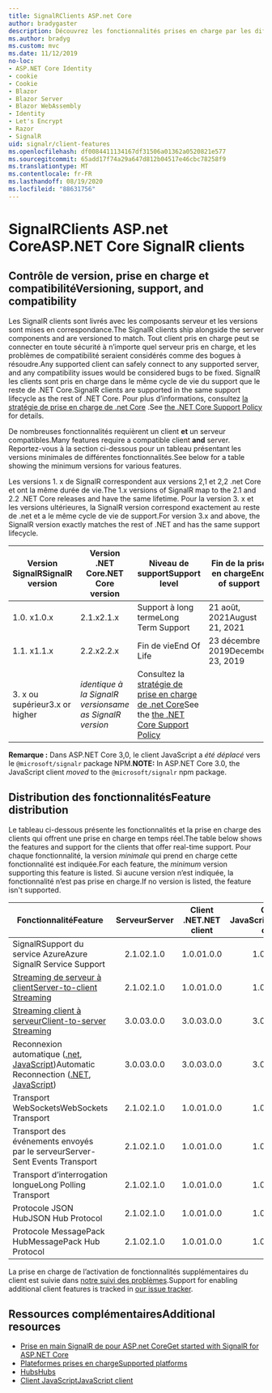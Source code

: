 ```yaml
---
title: SignalRClients ASP.net Core
author: bradygaster
description: Découvrez les fonctionnalités prises en charge par les différents SignalR clients ASP.net core.
ms.author: bradyg
ms.custom: mvc
ms.date: 11/12/2019
no-loc:
- ASP.NET Core Identity
- cookie
- Cookie
- Blazor
- Blazor Server
- Blazor WebAssembly
- Identity
- Let's Encrypt
- Razor
- SignalR
uid: signalr/client-features
ms.openlocfilehash: df0084411134167df31506a01362a0520821e577
ms.sourcegitcommit: 65add17f74a29a647d812b04517e46cbc78258f9
ms.translationtype: MT
ms.contentlocale: fr-FR
ms.lasthandoff: 08/19/2020
ms.locfileid: "88631756"
---
```

# <a name="aspnet-core-no-locsignalr-clients"></a><span data-ttu-id="b2595-103">SignalRClients ASP.net Core</span><span class="sxs-lookup"><span data-stu-id="b2595-103">ASP.NET Core SignalR clients</span></span>

## <a name="versioning-support-and-compatibility"></a><span data-ttu-id="b2595-104">Contrôle de version, prise en charge et compatibilité</span><span class="sxs-lookup"><span data-stu-id="b2595-104">Versioning, support, and compatibility</span></span>

<span data-ttu-id="b2595-105">Les SignalR clients sont livrés avec les composants serveur et les versions sont mises en correspondance.</span><span class="sxs-lookup"><span data-stu-id="b2595-105">The SignalR clients ship alongside the server components and are versioned to match.</span></span> <span data-ttu-id="b2595-106">Tout client pris en charge peut se connecter en toute sécurité à n’importe quel serveur pris en charge, et les problèmes de compatibilité seraient considérés comme des bogues à résoudre.</span><span class="sxs-lookup"><span data-stu-id="b2595-106">Any supported client can safely connect to any supported server, and any compatibility issues would be considered bugs to be fixed.</span></span> <span data-ttu-id="b2595-107">SignalR les clients sont pris en charge dans le même cycle de vie du support que le reste de .NET Core.</span><span class="sxs-lookup"><span data-stu-id="b2595-107">SignalR clients are supported in the same support lifecycle as the rest of .NET Core.</span></span> <span data-ttu-id="b2595-108">Pour plus d’informations, consultez [la stratégie de prise en charge de .net Core](https://dotnet.microsoft.com/platform/support/policy/dotnet-core) .</span><span class="sxs-lookup"><span data-stu-id="b2595-108">See [the .NET Core Support Policy](https://dotnet.microsoft.com/platform/support/policy/dotnet-core) for details.</span></span>

<span data-ttu-id="b2595-109">De nombreuses fonctionnalités requièrent un client **et** un serveur compatibles.</span><span class="sxs-lookup"><span data-stu-id="b2595-109">Many features require a compatible client **and** server.</span></span> <span data-ttu-id="b2595-110">Reportez-vous à la section ci-dessous pour un tableau présentant les versions minimales de différentes fonctionnalités.</span><span class="sxs-lookup"><span data-stu-id="b2595-110">See below for a table showing the minimum versions for various features.</span></span>

<span data-ttu-id="b2595-111">Les versions 1. x de SignalR correspondent aux versions 2,1 et 2,2 .net Core et ont la même durée de vie.</span><span class="sxs-lookup"><span data-stu-id="b2595-111">The 1.x versions of SignalR map to the 2.1 and 2.2 .NET Core releases and have the same lifetime.</span></span> <span data-ttu-id="b2595-112">Pour la version 3. x et les versions ultérieures, la SignalR version correspond exactement au reste de .net et a le même cycle de vie de support.</span><span class="sxs-lookup"><span data-stu-id="b2595-112">For version 3.x and above, the SignalR version exactly matches the rest of .NET and has the same support lifecycle.</span></span>

| <span data-ttu-id="b2595-113">Version SignalR</span><span class="sxs-lookup"><span data-stu-id="b2595-113">SignalR version</span></span> | <span data-ttu-id="b2595-114">Version .NET Core</span><span class="sxs-lookup"><span data-stu-id="b2595-114">.NET Core version</span></span> | <span data-ttu-id="b2595-115">Niveau de support</span><span class="sxs-lookup"><span data-stu-id="b2595-115">Support level</span></span> | <span data-ttu-id="b2595-116">Fin de la prise en charge</span><span class="sxs-lookup"><span data-stu-id="b2595-116">End of support</span></span> |
| - | - | - | - |
| <span data-ttu-id="b2595-117">1.0. x</span><span class="sxs-lookup"><span data-stu-id="b2595-117">1.0.x</span></span> | <span data-ttu-id="b2595-118">2.1.x</span><span class="sxs-lookup"><span data-stu-id="b2595-118">2.1.x</span></span> | <span data-ttu-id="b2595-119">Support à long terme</span><span class="sxs-lookup"><span data-stu-id="b2595-119">Long Term Support</span></span> | <span data-ttu-id="b2595-120">21 août, 2021</span><span class="sxs-lookup"><span data-stu-id="b2595-120">August 21, 2021</span></span> |
| <span data-ttu-id="b2595-121">1.1. x</span><span class="sxs-lookup"><span data-stu-id="b2595-121">1.1.x</span></span> | <span data-ttu-id="b2595-122">2.2.x</span><span class="sxs-lookup"><span data-stu-id="b2595-122">2.2.x</span></span> | <span data-ttu-id="b2595-123">Fin de vie</span><span class="sxs-lookup"><span data-stu-id="b2595-123">End Of Life</span></span> | <span data-ttu-id="b2595-124">23 décembre 2019</span><span class="sxs-lookup"><span data-stu-id="b2595-124">December 23, 2019</span></span> |
| <span data-ttu-id="b2595-125">3. x ou supérieur</span><span class="sxs-lookup"><span data-stu-id="b2595-125">3.x or higher</span></span> | <span data-ttu-id="b2595-126">*identique à la SignalR version*</span><span class="sxs-lookup"><span data-stu-id="b2595-126">*same as SignalR version*</span></span> | <span data-ttu-id="b2595-127">Consultez la [stratégie de prise en charge de .net Core](https://dotnet.microsoft.com/platform/support/policy/dotnet-core)</span><span class="sxs-lookup"><span data-stu-id="b2595-127">See the [the .NET Core Support Policy](https://dotnet.microsoft.com/platform/support/policy/dotnet-core)</span></span> |

<span data-ttu-id="b2595-128">**Remarque :** Dans ASP.NET Core 3,0, le client JavaScript a *été déplacé* vers le `@microsoft/signalr` package NPM.</span><span class="sxs-lookup"><span data-stu-id="b2595-128">**NOTE:** In ASP.NET Core 3.0, the JavaScript client *moved* to the `@microsoft/signalr` npm package.</span></span>

## <a name="feature-distribution"></a><span data-ttu-id="b2595-129">Distribution des fonctionnalités</span><span class="sxs-lookup"><span data-stu-id="b2595-129">Feature distribution</span></span>

<span data-ttu-id="b2595-130">Le tableau ci-dessous présente les fonctionnalités et la prise en charge des clients qui offrent une prise en charge en temps réel.</span><span class="sxs-lookup"><span data-stu-id="b2595-130">The table below shows the features and support for the clients that offer real-time support.</span></span> <span data-ttu-id="b2595-131">Pour chaque fonctionnalité, la version *minimale* qui prend en charge cette fonctionnalité est indiquée.</span><span class="sxs-lookup"><span data-stu-id="b2595-131">For each feature, the *minimum* version supporting this feature is listed.</span></span> <span data-ttu-id="b2595-132">Si aucune version n’est indiquée, la fonctionnalité n’est pas prise en charge.</span><span class="sxs-lookup"><span data-stu-id="b2595-132">If no version is listed, the feature isn't supported.</span></span>

| <span data-ttu-id="b2595-133">Fonctionnalité</span><span class="sxs-lookup"><span data-stu-id="b2595-133">Feature</span></span> | <span data-ttu-id="b2595-134">Serveur</span><span class="sxs-lookup"><span data-stu-id="b2595-134">Server</span></span> | <span data-ttu-id="b2595-135">Client .NET</span><span class="sxs-lookup"><span data-stu-id="b2595-135">.NET client</span></span> | <span data-ttu-id="b2595-136">Client JavaScript</span><span class="sxs-lookup"><span data-stu-id="b2595-136">JavaScript client</span></span> | <span data-ttu-id="b2595-137">Client Java</span><span class="sxs-lookup"><span data-stu-id="b2595-137">Java client</span></span> |
| ---- | :-: | :-: | :-: | :-: |
| <span data-ttu-id="b2595-138">SignalRSupport du service Azure</span><span class="sxs-lookup"><span data-stu-id="b2595-138">Azure SignalR Service Support</span></span> |<span data-ttu-id="b2595-139">2.1.0</span><span class="sxs-lookup"><span data-stu-id="b2595-139">2.1.0</span></span>|<span data-ttu-id="b2595-140">1.0.0</span><span class="sxs-lookup"><span data-stu-id="b2595-140">1.0.0</span></span>|<span data-ttu-id="b2595-141">1.0.0</span><span class="sxs-lookup"><span data-stu-id="b2595-141">1.0.0</span></span>|<span data-ttu-id="b2595-142">1.0.0</span><span class="sxs-lookup"><span data-stu-id="b2595-142">1.0.0</span></span>|
| [<span data-ttu-id="b2595-143">Streaming de serveur à client</span><span class="sxs-lookup"><span data-stu-id="b2595-143">Server-to-client Streaming</span></span>](xref:signalr/streaming)          |<span data-ttu-id="b2595-144">2.1.0</span><span class="sxs-lookup"><span data-stu-id="b2595-144">2.1.0</span></span>|<span data-ttu-id="b2595-145">1.0.0</span><span class="sxs-lookup"><span data-stu-id="b2595-145">1.0.0</span></span>|<span data-ttu-id="b2595-146">1.0.0</span><span class="sxs-lookup"><span data-stu-id="b2595-146">1.0.0</span></span>|<span data-ttu-id="b2595-147">1.0.0</span><span class="sxs-lookup"><span data-stu-id="b2595-147">1.0.0</span></span>|
| [<span data-ttu-id="b2595-148">Streaming client à serveur</span><span class="sxs-lookup"><span data-stu-id="b2595-148">Client-to-server Streaming</span></span>](xref:signalr/streaming)          |<span data-ttu-id="b2595-149">3.0.0</span><span class="sxs-lookup"><span data-stu-id="b2595-149">3.0.0</span></span>|<span data-ttu-id="b2595-150">3.0.0</span><span class="sxs-lookup"><span data-stu-id="b2595-150">3.0.0</span></span>|<span data-ttu-id="b2595-151">3.0.0</span><span class="sxs-lookup"><span data-stu-id="b2595-151">3.0.0</span></span>|<span data-ttu-id="b2595-152">3.0.0</span><span class="sxs-lookup"><span data-stu-id="b2595-152">3.0.0</span></span>|
| <span data-ttu-id="b2595-153">Reconnexion automatique ([.net](/aspnet/core/signalr/dotnet-client?view=aspnetcore-3.0&tabs=visual-studio#handle-lost-connection), [JavaScript](/aspnet/core/signalr/javascript-client?view=aspnetcore-3.0#reconnect-clients))</span><span class="sxs-lookup"><span data-stu-id="b2595-153">Automatic Reconnection ([.NET](/aspnet/core/signalr/dotnet-client?view=aspnetcore-3.0&tabs=visual-studio#handle-lost-connection), [JavaScript](/aspnet/core/signalr/javascript-client?view=aspnetcore-3.0#reconnect-clients))</span></span>          |<span data-ttu-id="b2595-154">3.0.0</span><span class="sxs-lookup"><span data-stu-id="b2595-154">3.0.0</span></span>|<span data-ttu-id="b2595-155">3.0.0</span><span class="sxs-lookup"><span data-stu-id="b2595-155">3.0.0</span></span>|<span data-ttu-id="b2595-156">3.0.0</span><span class="sxs-lookup"><span data-stu-id="b2595-156">3.0.0</span></span>|❌|
| <span data-ttu-id="b2595-157">Transport WebSockets</span><span class="sxs-lookup"><span data-stu-id="b2595-157">WebSockets Transport</span></span> |<span data-ttu-id="b2595-158">2.1.0</span><span class="sxs-lookup"><span data-stu-id="b2595-158">2.1.0</span></span>|<span data-ttu-id="b2595-159">1.0.0</span><span class="sxs-lookup"><span data-stu-id="b2595-159">1.0.0</span></span>|<span data-ttu-id="b2595-160">1.0.0</span><span class="sxs-lookup"><span data-stu-id="b2595-160">1.0.0</span></span>|<span data-ttu-id="b2595-161">1.0.0</span><span class="sxs-lookup"><span data-stu-id="b2595-161">1.0.0</span></span>|
| <span data-ttu-id="b2595-162">Transport des événements envoyés par le serveur</span><span class="sxs-lookup"><span data-stu-id="b2595-162">Server-Sent Events Transport</span></span> |<span data-ttu-id="b2595-163">2.1.0</span><span class="sxs-lookup"><span data-stu-id="b2595-163">2.1.0</span></span>|<span data-ttu-id="b2595-164">1.0.0</span><span class="sxs-lookup"><span data-stu-id="b2595-164">1.0.0</span></span>|<span data-ttu-id="b2595-165">1.0.0</span><span class="sxs-lookup"><span data-stu-id="b2595-165">1.0.0</span></span>|❌|
| <span data-ttu-id="b2595-166">Transport d’interrogation longue</span><span class="sxs-lookup"><span data-stu-id="b2595-166">Long Polling Transport</span></span> |<span data-ttu-id="b2595-167">2.1.0</span><span class="sxs-lookup"><span data-stu-id="b2595-167">2.1.0</span></span>|<span data-ttu-id="b2595-168">1.0.0</span><span class="sxs-lookup"><span data-stu-id="b2595-168">1.0.0</span></span>|<span data-ttu-id="b2595-169">1.0.0</span><span class="sxs-lookup"><span data-stu-id="b2595-169">1.0.0</span></span>|<span data-ttu-id="b2595-170">3.0.0</span><span class="sxs-lookup"><span data-stu-id="b2595-170">3.0.0</span></span>|
| <span data-ttu-id="b2595-171">Protocole JSON Hub</span><span class="sxs-lookup"><span data-stu-id="b2595-171">JSON Hub Protocol</span></span> |<span data-ttu-id="b2595-172">2.1.0</span><span class="sxs-lookup"><span data-stu-id="b2595-172">2.1.0</span></span>|<span data-ttu-id="b2595-173">1.0.0</span><span class="sxs-lookup"><span data-stu-id="b2595-173">1.0.0</span></span>|<span data-ttu-id="b2595-174">1.0.0</span><span class="sxs-lookup"><span data-stu-id="b2595-174">1.0.0</span></span>|<span data-ttu-id="b2595-175">1.0.0</span><span class="sxs-lookup"><span data-stu-id="b2595-175">1.0.0</span></span>|
| <span data-ttu-id="b2595-176">Protocole MessagePack Hub</span><span class="sxs-lookup"><span data-stu-id="b2595-176">MessagePack Hub Protocol</span></span> |<span data-ttu-id="b2595-177">2.1.0</span><span class="sxs-lookup"><span data-stu-id="b2595-177">2.1.0</span></span>|<span data-ttu-id="b2595-178">1.0.0</span><span class="sxs-lookup"><span data-stu-id="b2595-178">1.0.0</span></span>|<span data-ttu-id="b2595-179">1.0.0</span><span class="sxs-lookup"><span data-stu-id="b2595-179">1.0.0</span></span>|❌|

<span data-ttu-id="b2595-180">La prise en charge de l’activation de fonctionnalités supplémentaires du client est suivie dans [notre suivi des problèmes](https://github.com/dotnet/AspNetCore/issues).</span><span class="sxs-lookup"><span data-stu-id="b2595-180">Support for enabling additional client features is tracked in [our issue tracker](https://github.com/dotnet/AspNetCore/issues).</span></span>

## <a name="additional-resources"></a><span data-ttu-id="b2595-181">Ressources complémentaires</span><span class="sxs-lookup"><span data-stu-id="b2595-181">Additional resources</span></span>

* [<span data-ttu-id="b2595-182">Prise en main SignalR de pour ASP.net Core</span><span class="sxs-lookup"><span data-stu-id="b2595-182">Get started with SignalR for ASP.NET Core</span></span>](xref:tutorials/signalr)
* [<span data-ttu-id="b2595-183">Plateformes prises en charge</span><span class="sxs-lookup"><span data-stu-id="b2595-183">Supported platforms</span></span>](xref:signalr/supported-platforms)
* [<span data-ttu-id="b2595-184">Hubs</span><span class="sxs-lookup"><span data-stu-id="b2595-184">Hubs</span></span>](xref:signalr/hubs)
* [<span data-ttu-id="b2595-185">Client JavaScript</span><span class="sxs-lookup"><span data-stu-id="b2595-185">JavaScript client</span></span>](xref:signalr/javascript-client)
